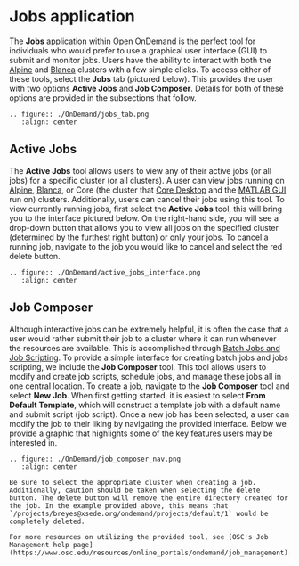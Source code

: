 # Jobs application

The **Jobs** application within Open OnDemand is the perfect tool for individuals who would prefer to use a graphical user interface (GUI) to submit and monitor jobs. Users have the ability to interact with both the [Alpine](../clusters/alpine/index.md) and [Blanca](../clusters/blanca/blanca.md) clusters with a few simple clicks. To access either of these tools, select the **Jobs** tab (pictured below). This provides the user with two options **Active Jobs** and **Job Composer**. Details for both of these options are provided in the subsections that follow. 
```{eval-rst}
.. figure:: ./OnDemand/jobs_tab.png
   :align: center
```

## Active Jobs

The **Active Jobs** tool allows users to view any of their active jobs (or all jobs) for a specific cluster (or all clusters). A user can view jobs running on [Alpine](../clusters/alpine/index.md), [Blanca](../clusters/blanca/blanca.md), or Core (the cluster that [Core Desktop](./core_desktop.md) and the [MATLAB GUI](./matlab.md) run on) clusters. Additionally, users can cancel their jobs using this tool. To view currently running jobs, first select the **Active Jobs** tool, this will bring you to the interface pictured below. On the right-hand side, you will see a drop-down button that allows you to view all jobs on the specified cluster (determined by the furthest right button) or only your jobs. To cancel a running job, navigate to the job you would like to cancel and select the red delete button. 
```{eval-rst}
.. figure:: ./OnDemand/active_jobs_interface.png
   :align: center
```

## Job Composer 

Although interactive jobs can be extremely helpful, it is often the case that a user would rather submit their job to a cluster where it can run whenever the resources are available. This is accomplished through [Batch Jobs and Job Scripting](../running-jobs/batch-jobs.md). To provide a simple interface for creating batch jobs and jobs scripting, we include the **Job Composer** tool. This tool allows users to modify and create job scripts, schedule jobs, and manage these jobs all in one central location. To create a job, navigate to the **Job Composer** tool and select **New Job**. When first getting started, it is easiest to select **From Default Template**, which will construct a template job with a default name and submit script (job script). Once a new job has been selected, a user can modify the job to their liking by navigating the provided interface. Below we provide a graphic that highlights some of the key features users may be interested in. 
```{eval-rst}
.. figure:: ./OnDemand/job_composer_nav.png
   :align: center
```

```{important}
Be sure to select the appropriate cluster when creating a job. Additionally, caution should be taken when selecting the delete button. The delete button will remove the entire directory created for the job. In the example provided above, this means that `/projects/breyes@xsede.org/ondemand/projects/default/1` would be completely deleted. 
```

```{note}
For more resources on utilizing the provided tool, see [OSC's Job Management help page](https://www.osc.edu/resources/online_portals/ondemand/job_management). 
```